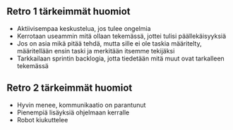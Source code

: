 ## Retro 1 tärkeimmät huomiot
- Aktiivisempaa keskustelua, jos tulee ongelmia
- Kerrotaan useammin mitä ollaan tekemässä, jottei tulisi päällekäisyyksiä
- Jos on asia mikä pitää tehdä, mutta sille ei ole taskia määritelty, määritellään ensin taski ja merkitään itsemme tekijäksi
- Tarkkailaan sprintin backlogia, jotta tiedetään mitä muut ovat tarkalleen tekemässä

## Retro 2 tärkeimmät huomiot
- Hyvin menee, kommunikaatio on parantunut
- Pienempiä lisäyksiä ohjelmaan kerralle
- Robot kiukuttelee
